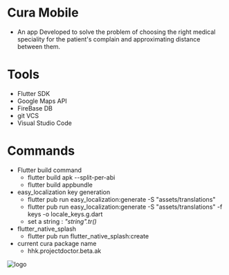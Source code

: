 # Cura Mobile
- An app Developed to solve the problem of choosing the right medical speciality for the patient's complain and approximating distance between them.

# Tools 
- Flutter SDK
- Google Maps API
- FireBase DB
- git VCS
- Visual Studio Code

# Commands 
- Flutter build command
    - flutter build apk --split-per-abi
    - flutter build appbundle
- easy_localization key generation 
    - flutter pub run easy_localization:generate -S "assets/translations"
    - flutter pub run easy_localization:generate -S "assets/translations" -f keys -o locale_keys.g.dart
    - set a string : *"string".tr()*
- flutter_native_splash
    - flutter pub run flutter_native_splash:create
- current cura package name
    - hhk.projectdoctor.beta.ak
      


![logo](https://user-images.githubusercontent.com/70376381/114017638-efb24c80-9874-11eb-9fbc-7b58a91421a0.jpg)


